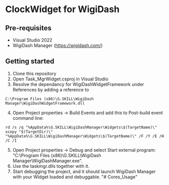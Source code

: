 # ClockWidget for WigiDash

## Pre-requisites

- Visual Studio 2022
- WigiDash Manager (https://wigidash.com/)

## Getting started

1. Clone this repository
2. Open Task_MgrWidget.csproj in Visual Studio
3. Resolve the dependancy for WigiDashWidgetFramework under References by adding a reference to 
```
C:\Program Files (x86)\G.SKILL\WigiDash Manager\WigiDashWidgetFramework.dll
```
4. Open Project properties -> Build Events and add this to Post-build event command line:
```
rd /s /q "%AppData%\G.SKILL\WigiDashManager\Widgets\$(TargetName)\"
xcopy "$(TargetDir)\" "%AppData%\G.SKILL\WigiDashManager\Widgets\$(TargetName)\" /F /Y /E /H /C /I
```
5. Open Project properties -> Debug and select Start external program: "C:\Program Files (x86)\G.SKILL\WigiDash Manager\WigiDashManager.exe".
6. Use the taskmgr.dlls together with it.
7. Start debugging the project, and it should launch WigiDash Manager with your Widget loaded and debuggable.
"# Cores_Usage" 
